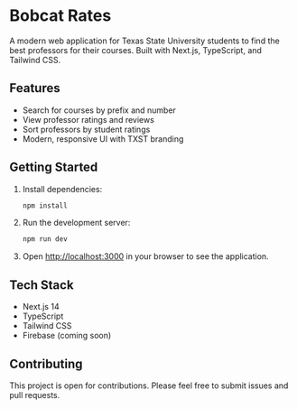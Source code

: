 # Bobcat Rates

A modern web application for Texas State University students to find the best professors for their courses. Built with Next.js, TypeScript, and Tailwind CSS.

## Features

- Search for courses by prefix and number
- View professor ratings and reviews
- Sort professors by student ratings
- Modern, responsive UI with TXST branding

## Getting Started

1. Install dependencies:
   ```bash
   npm install
   ```

2. Run the development server:
   ```bash
   npm run dev
   ```

3. Open [http://localhost:3000](http://localhost:3000) in your browser to see the application.

## Tech Stack

- Next.js 14
- TypeScript
- Tailwind CSS
- Firebase (coming soon)

## Contributing

This project is open for contributions. Please feel free to submit issues and pull requests.